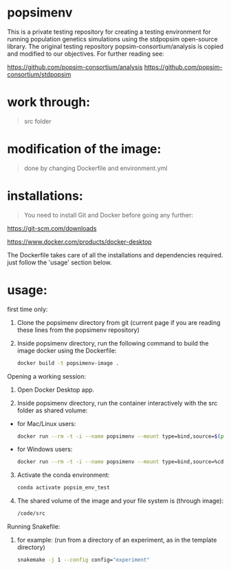 # popsimenv

This is a private testing repository for creating a testing environment for running population genetics simulations using the stdpopsim open-source library.
The original testing repository popsim-consortium/analysis is copied and modified to our objectives.
For further reading see:

https://github.com/popsim-consortium/analysis
https://github.com/popsim-consortium/stdpopsim

# work through:

> src folder

# modification of the image:

> done by changing Dockerfile and environment.yml

# installations:

> You need to install Git and Docker before going any further:

https://git-scm.com/downloads

https://www.docker.com/products/docker-desktop

The Dockerfile takes care of all the installations and dependencies required. just follow the 'usage' section below.

# usage:

first time only:

1. Clone the popsimenv directory from git (current page if you are reading these lines from the popsimenv repository)

2. Inside popsimenv directory, run the following command to build the image docker using the Dockerfile:
    ```bash
    docker build -t popsimenv-image .
    ```

Opening a working session:

1. Open Docker Desktop app.

2. Inside popsimenv directory, run the container interactively with the src folder as shared volume:

* for Mac/Linux users:
    ```bash
    docker run --rm -t -i --name popsimenv --mount type=bind,source=$(pwd)/src,target=/code/src popsimenv-image /bin/bash

    ```

* for Windows users:
    ```bash
    docker run --rm -t -i --name popsimenv --mount type=bind,source=%cd%/src,target=/code/src popsimenv-image //bin/bash
    ```

3. Activate the conda environment:
    ```bash
    conda activate popsim_env_test
    ```
4. The shared volume of the image and your file system is (through image):
    ```bash
    /code/src
    ```

Running Snakefile:
1. for example: (run from a directory of an experiment, as in the template directory)
    ```bash
    snakemake -j 1 --config config="experiment"
    ```

